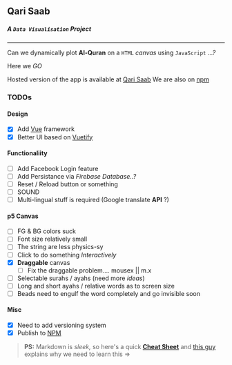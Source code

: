## Qari Saab

##### A `Data Visualisation` Project

---

Can we dynamically plot **Al-Quran** on a `HTML` _canvas_ using `JavaScript` _...?_

Here we _GO_

Hosted version of the app is available at [Qari Saab][hostedlink]
We are also on [npm][npmqarisaab]

### TODOs

#### Design

- [x] Add [Vue][vuelink] framework
- [x] Better UI based on [Vuetify][vuetifylink]

#### Functionaliity

- [ ] Add Facebook Login feature
- [ ] Add Persistance via _Firebase Database..?_
- [ ] Reset / Reload button or something
- [ ] SOUND
- [ ] Multi-lingual stuff is required (Google translate **API** ?)

#### p5 Canvas

- [ ] FG & BG colors suck
- [ ] Font size relatively small
- [ ] The string are less physics-sy
- [ ] Click to do something _Interactively_
- [x] **Draggable** canvas
  - [ ] Fix the draggable problem.... mousex || m.x
- [ ] Selectable surahs / ayahs (need more _ideas_)
- [ ] Long and short ayahs / relative words as to screen size
- [ ] Beads need to engulf the word completely and go invisible soon

#### Misc

- [x] Need to add versioning system
- [x] Publish to [NPM][npmqarisaab]

> **PS:** Markdown is _sleek,_ so here's a quick [**Cheat Sheet**](https://github.com/adam-p/markdown-here/wiki/Markdown-Cheatsheet) and [this guy](https://www.toptal.com/web/markdown-the-writing-tool-for-software-developers) explains why we need to learn this =>

[hostedlink]: https://qarisaab.surge.sh
[vuelink]: https://github.com/vuejs/vue
[vuetifylink]: https://github.com/vuetifyjs/vuetify
[npmqarisaab]: https://www.npmjs.com/package/qarisaab
